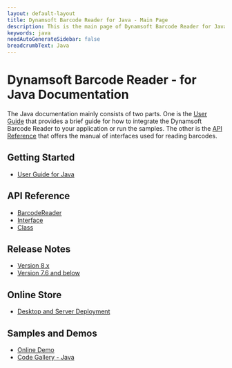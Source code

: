 ```yaml
---
layout: default-layout
title: Dynamsoft Barcode Reader for Java - Main Page
description: This is the main page of Dynamsoft Barcode Reader for Java SDK.
keywords: java
needAutoGenerateSidebar: false
breadcrumbText: Java
---
```



# Dynamsoft Barcode Reader - for Java Documentation

The Java documentation mainly consists of two parts. One is the [User Guide](#getting-started) that provides a brief guide for how to integrate the Dynamsoft Barcode Reader to your application or run the samples. The other is the [API Reference](#api-reference) that offers the manual of interfaces used for reading barcodes.



## Getting Started
- [User Guide for Java](user-guide.md)

## API Reference
- [BarcodeReader](api-reference/#barcodereader-methods)
- [Interface](api-reference/#interface)
- [Class](api-reference/#classes)

## Release Notes
- [Version 8.x](release-notes/java-8.md)
- [Version 7.6 and below](release-notes/java-7.md)

## Online Store
- <a href="https://www.dynamsoft.com/store/dynamsoft-barcode-reader/" target="_blank">Desktop and Server Deployment</a>


## Samples and Demos

- <a href="https://demo.dynamsoft.com/DBR/BarcodeReaderDemo.aspx" target="_blank">Online Demo</a>
- <a href="https://www.dynamsoft.com/Downloads/Dynamic-Barcode-Reader-Sample-Download.aspx?Tag=java" target="_blank">Code Gallery - Java</a>
